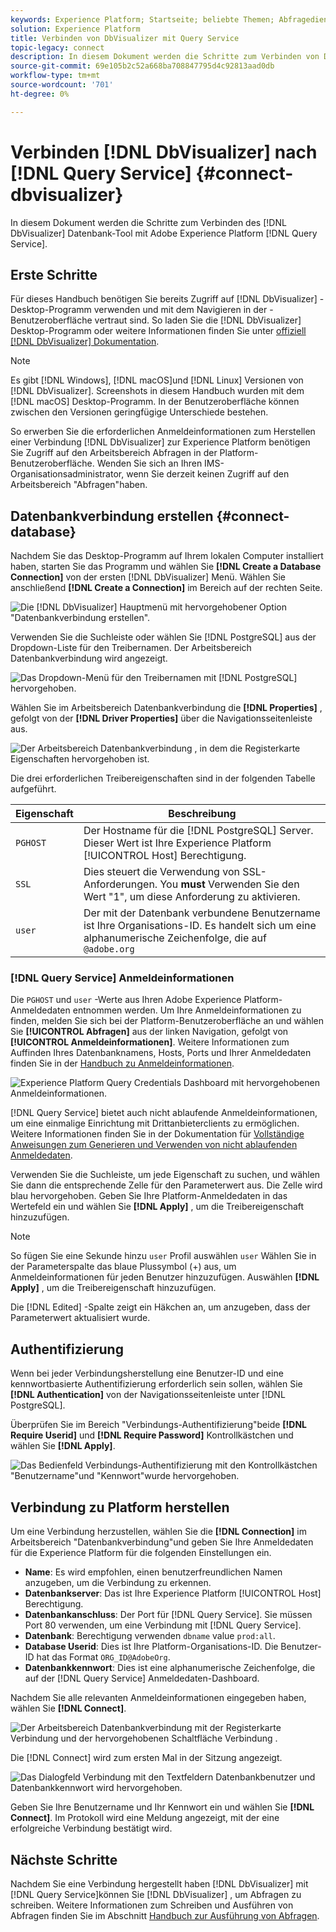 ```yaml
---
keywords: Experience Platform; Startseite; beliebte Themen; Abfragedienst; Query Service; Db Visualizer; DbVisualizer; db Visualizer; Verbindung mit Query Service;
solution: Experience Platform
title: Verbinden von DbVisualizer mit Query Service
topic-legacy: connect
description: In diesem Dokument werden die Schritte zum Verbinden von DbVisualizer mit Adobe Experience Platform Query Service beschrieben.
source-git-commit: 69e105b2c52a668ba708847795d4c92813aad0db
workflow-type: tm+mt
source-wordcount: '701'
ht-degree: 0%

---
```


# Verbinden [!DNL DbVisualizer] nach [!DNL Query Service] {#connect-dbvisualizer}

In diesem Dokument werden die Schritte zum Verbinden des [!DNL DbVisualizer] Datenbank-Tool mit Adobe Experience Platform [!DNL Query Service].

## Erste Schritte

Für dieses Handbuch benötigen Sie bereits Zugriff auf [!DNL DbVisualizer] -Desktop-Programm verwenden und mit dem Navigieren in der -Benutzeroberfläche vertraut sind. So laden Sie die [!DNL DbVisualizer] Desktop-Programm oder weitere Informationen finden Sie unter [offiziell [!DNL DbVisualizer] Dokumentation](https://www.dbvis.com/download/).

>[!NOTE]
>
>Es gibt [!DNL Windows], [!DNL macOS]und [!DNL Linux] Versionen von [!DNL DbVisualizer]. Screenshots in diesem Handbuch wurden mit dem [!DNL macOS] Desktop-Programm. In der Benutzeroberfläche können zwischen den Versionen geringfügige Unterschiede bestehen.

So erwerben Sie die erforderlichen Anmeldeinformationen zum Herstellen einer Verbindung [!DNL  DbVisualizer] zur Experience Platform benötigen Sie Zugriff auf den Arbeitsbereich Abfragen in der Platform-Benutzeroberfläche. Wenden Sie sich an Ihren IMS-Organisationsadministrator, wenn Sie derzeit keinen Zugriff auf den Arbeitsbereich &quot;Abfragen&quot;haben.

## Datenbankverbindung erstellen {#connect-database}

Nachdem Sie das Desktop-Programm auf Ihrem lokalen Computer installiert haben, starten Sie das Programm und wählen Sie **[!DNL Create a Database Connection]** von der ersten [!DNL DbVisualizer] Menü. Wählen Sie anschließend **[!DNL Create a Connection]** im Bereich auf der rechten Seite.

![Die [!DNL DbVisualizer] Hauptmenü mit hervorgehobener Option &quot;Datenbankverbindung erstellen&quot;.](../images/clients/dbvisualizer/create-db-connection.png)

Verwenden Sie die Suchleiste oder wählen Sie [!DNL PostgreSQL] aus der Dropdown-Liste für den Treibernamen. Der Arbeitsbereich Datenbankverbindung wird angezeigt.

![Das Dropdown-Menü für den Treibernamen mit [!DNL PostgreSQL] hervorgehoben.](../images/clients/dbvisualizer/driver-name.png)

Wählen Sie im Arbeitsbereich Datenbankverbindung die **[!DNL Properties]** , gefolgt von der **[!DNL Driver Properties]** über die Navigationsseitenleiste aus.

![Der Arbeitsbereich Datenbankverbindung , in dem die Registerkarte Eigenschaften hervorgehoben ist.](../images/clients/dbvisualizer/driver-properties.png)

Die drei erforderlichen Treibereigenschaften sind in der folgenden Tabelle aufgeführt.

| Eigenschaft | Beschreibung |
| ------ | ------ |
| `PGHOST` | Der Hostname für die [!DNL PostgreSQL] Server. Dieser Wert ist Ihre Experience Platform [!UICONTROL Host] Berechtigung. |
| `SSL` | Dies steuert die Verwendung von SSL-Anforderungen. You **must** Verwenden Sie den Wert &quot;1&quot;, um diese Anforderung zu aktivieren. |
| `user` | Der mit der Datenbank verbundene Benutzername ist Ihre Organisations-ID. Es handelt sich um eine alphanumerische Zeichenfolge, die auf `@adobe.org` |

### [!DNL Query Service] Anmeldeinformationen

Die `PGHOST` und `user` -Werte aus Ihren Adobe Experience Platform-Anmeldedaten entnommen werden. Um Ihre Anmeldeinformationen zu finden, melden Sie sich bei der Platform-Benutzeroberfläche an und wählen Sie **[!UICONTROL Abfragen]** aus der linken Navigation, gefolgt von **[!UICONTROL Anmeldeinformationen]**. Weitere Informationen zum Auffinden Ihres Datenbanknamens, Hosts, Ports und Ihrer Anmeldedaten finden Sie in der [Handbuch zu Anmeldeinformationen](../ui/credentials.md).

![Experience Platform Query Credentials Dashboard mit hervorgehobenen Anmeldeinformationen.](../images/clients/dbvisualizer/query-service-credentials-page.png)

[!DNL Query Service] bietet auch nicht ablaufende Anmeldeinformationen, um eine einmalige Einrichtung mit Drittanbieterclients zu ermöglichen. Weitere Informationen finden Sie in der Dokumentation für [Vollständige Anweisungen zum Generieren und Verwenden von nicht ablaufenden Anmeldedaten](../ui/credentials.md#non-expiring-credentials).

Verwenden Sie die Suchleiste, um jede Eigenschaft zu suchen, und wählen Sie dann die entsprechende Zelle für den Parameterwert aus. Die Zelle wird blau hervorgehoben. Geben Sie Ihre Platform-Anmeldedaten in das Wertefeld ein und wählen Sie **[!DNL Apply]** , um die Treibereigenschaft hinzuzufügen.

>[!NOTE]
>
>So fügen Sie eine Sekunde hinzu `user` Profil auswählen `user` Wählen Sie in der Parameterspalte das blaue Plussymbol (+) aus, um Anmeldeinformationen für jeden Benutzer hinzuzufügen. Auswählen **[!DNL Apply]** , um die Treibereigenschaft hinzuzufügen.

Die [!DNL Edited] -Spalte zeigt ein Häkchen an, um anzugeben, dass der Parameterwert aktualisiert wurde.

## Authentifizierung

Wenn bei jeder Verbindungsherstellung eine Benutzer-ID und eine kennwortbasierte Authentifizierung erforderlich sein sollen, wählen Sie **[!DNL Authentication]** von der Navigationsseitenleiste unter [!DNL PostgreSQL].

Überprüfen Sie im Bereich &quot;Verbindungs-Authentifizierung&quot;beide **[!DNL Require Userid]** und **[!DNL Require Password]** Kontrollkästchen und wählen Sie **[!DNL Apply]**.

![Das Bedienfeld Verbindungs-Authentifizierung mit den Kontrollkästchen &quot;Benutzername&quot;und &quot;Kennwort&quot;wurde hervorgehoben.](../images/clients/dbvisualizer/connection-authentication.png)

## Verbindung zu Platform herstellen

Um eine Verbindung herzustellen, wählen Sie die **[!DNL Connection]** im Arbeitsbereich &quot;Datenbankverbindung&quot;und geben Sie Ihre Anmeldedaten für die Experience Platform für die folgenden Einstellungen ein.

- **Name**: Es wird empfohlen, einen benutzerfreundlichen Namen anzugeben, um die Verbindung zu erkennen.
- **Datenbankserver**: Das ist Ihre Experience Platform [!UICONTROL Host] Berechtigung.
- **Datenbankanschluss**: Der Port für [!DNL Query Service]. Sie müssen Port 80 verwenden, um eine Verbindung mit [!DNL Query Service].
- **Datenbank**: Berechtigung verwenden `dbname` value `prod:all`.
- **Database Userid**: Dies ist Ihre Platform-Organisations-ID. Die Benutzer-ID hat das Format `ORG_ID@AdobeOrg`.
- **Datenbankkennwort**: Dies ist eine alphanumerische Zeichenfolge, die auf der [!DNL Query Service] Anmeldedaten-Dashboard.

Nachdem Sie alle relevanten Anmeldeinformationen eingegeben haben, wählen Sie **[!DNL Connect]**.

![Der Arbeitsbereich Datenbankverbindung mit der Registerkarte Verbindung und der hervorgehobenen Schaltfläche Verbindung .](../images/clients/dbvisualizer/connect.png)

Die [!DNL Connect] wird zum ersten Mal in der Sitzung angezeigt.

![Das Dialogfeld Verbindung mit den Textfeldern Datenbankbenutzer und Datenbankkennwort wird hervorgehoben.](../images/clients/dbvisualizer/connect-dialog.png)

Geben Sie Ihre Benutzername und Ihr Kennwort ein und wählen Sie **[!DNL Connect]**. Im Protokoll wird eine Meldung angezeigt, mit der eine erfolgreiche Verbindung bestätigt wird.

## Nächste Schritte

Nachdem Sie eine Verbindung hergestellt haben [!DNL DbVisualizer] mit [!DNL Query Service]können Sie [!DNL DbVisualizer] , um Abfragen zu schreiben. Weitere Informationen zum Schreiben und Ausführen von Abfragen finden Sie im Abschnitt [Handbuch zur Ausführung von Abfragen](../best-practices/writing-queries.md).
